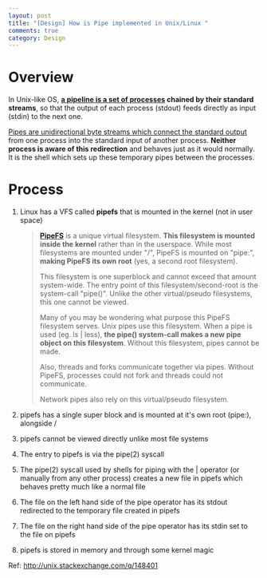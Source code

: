 ```yaml
---
layout: post
title: "[Design] How is Pipe implemented in Unix/Linux "
comments: true
category: Design
---
```


# Overview

In Unix-like OS, **[a pipeline is a set of processes](https://goo.gl/0NAqd9) chained by their standard streams**, so that the output of each process (stdout) feeds directly as input (stdin) to the next one.

[Pipes are unidirectional byte streams which connect the standard output](http://stackoverflow.com/a/17503877) from one process into the standard input of another process. **Neither process is aware of this redirection** and behaves just as it would normally. It is the shell which sets up these temporary pipes between the processes.

# Process

1. Linux has a VFS called **pipefs** that is mounted in the kernel (not in user space)

   > **[PipeFS](http://www.linux.org/threads/pipefs-sockfs-debugfs-and-securityfs.5383/)** is a unique virtual filesystem. **This filesystem is mounted inside the kernel** rather than in the userspace. While most filesystems are mounted under "/", PipeFS is mounted on "pipe:", **making PipeFS its own root** (yes, a second root filesystem).
   >
   > This filesystem is one superblock and cannot exceed that amount system-wide. The entry point of this filesystem/second-root is the system-call "pipe()". Unlike the other virtual/pseudo filesystems, this one cannot be viewed.
   >
   > Many of you may be wondering what purpose this PipeFS filesystem serves. Unix pipes use this filesystem. When a pipe is used (eg. ls | less), **the pipe() system-call makes a new pipe object on this filesystem**. Without this filesystem, pipes cannot be made.
   >
   > Also, threads and forks communicate together via pipes. Without PipeFS, processes could not fork and threads could not communicate.
   >
   > Network pipes also rely on this virtual/pseudo filesystem.

1. pipefs has a single super block and is mounted at it's own root (pipe:), alongside /

1. pipefs cannot be viewed directly unlike most file systems

1. The entry to pipefs is via the pipe(2) syscall

1. The pipe(2) syscall used by shells for piping with the | operator (or manually from any other process) creates a new file in pipefs which behaves pretty much like a normal file

1. The file on the left hand side of the pipe operator has its stdout redirected to the temporary file created in pipefs

1. The file on the right hand side of the pipe operator has its stdin set to the file on pipefs

1. pipefs is stored in memory and through some kernel magic

Ref: http://unix.stackexchange.com/q/148401
